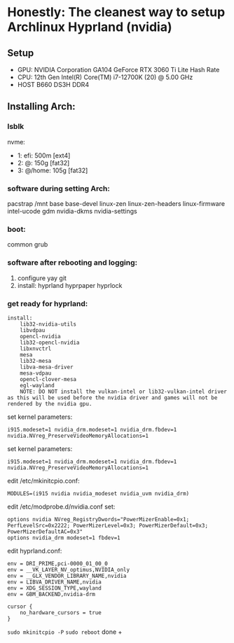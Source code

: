 # Honestly: The cleanest way to setup Archlinux Hyprland (nvidia)
## Setup
- GPU: NVIDIA Corporation GA104 GeForce RTX 3060 Ti Lite Hash Rate
- CPU: 12th Gen Intel(R) Core(TM) i7-12700K (20) @ 5.00 GHz
- HOST B660 DS3H DDR4
## Installing Arch: 
### lsblk
nvme:
- 1: efi: 500m [ext4]
- 2: @: 150g [fat32]
- 3: @/home: 105g [fat32]
### software during setting Arch:
pacstrap /mnt base base-devel linux-zen linux-zen-headers linux-firmware intel-ucode gdm nvidia-dkms nvidia-settings 
### boot:
common grub
### software after rebooting and logging:
1. configure yay git
2. install:
hyprland
hyprpaper
hyprlock
### get ready for hyprland:
```
install:
    lib32-nvidia-utils
    libvdpau
    opencl-nvidia
    lib32-opencl-nvidia
    libxnvctrl
    mesa
    lib32-mesa
    libva-mesa-driver
    mesa-vdpau
    opencl-clover-mesa
    egl-wayland
    NOTE: DO NOT install the vulkan-intel or lib32-vulkan-intel driver as this will be used before the nvidia driver and games will not be rendered by the nvidia gpu.
```
set kernel parameters:

```
i915.modeset=1 nvidia_drm.modeset=1 nvidia_drm.fbdev=1 nvidia.NVreg_PreserveVideoMemoryAllocations=1
```
set kernel parameters:

```
i915.modeset=1 nvidia_drm.modeset=1 nvidia_drm.fbdev=1 nvidia.NVreg_PreserveVideoMemoryAllocations=1
```

edit /etc/mkinitcpio.conf:

```MODULES=(i915 nvidia nvidia_modeset nvidia_uvm nvidia_drm)```

edit /etc/modprobe.d/nvidia.conf set:

```
options nvidia NVreg_RegistryDwords="PowerMizerEnable=0x1; PerfLevelSrc=0x2222; PowerMizerLevel=0x3; PowerMizerDefault=0x3; PowerMizerDefaultAC=0x3"
options nvidia_drm modeset=1 fbdev=1
```

edit hyprland.conf:

```
env = DRI_PRIME,pci-0000_01_00_0
env = __VK_LAYER_NV_optimus,NVIDIA_only 
env = __GLX_VENDOR_LIBRARY_NAME,nvidia
env = LIBVA_DRIVER_NAME,nvidia
env = XDG_SESSION_TYPE,wayland
env = GBM_BACKEND,nvidia-drm

cursor {
    no_hardware_cursors = true
}
```

`sudo mkinitcpio -P`
`sudo reboot`
done +

